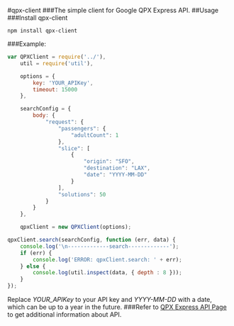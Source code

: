 #qpx-client
###The simple client for Google QPX Express API.
##Usage
###Install qpx-client
~~~
npm install qpx-client 
~~~
###Example:
~~~ javascript
var QPXClient = require('../'),
    util = require('util'),

    options = {
        key: 'YOUR_APIKey',
        timeout: 15000
    },

    searchConfig = {
        body: {
            "request": {
                "passengers": {
                    "adultCount": 1
                },
                "slice": [
                    {
                        "origin": "SFO",
                        "destination": "LAX",
                        "date": "YYYY-MM-DD"
                    }
                ],
                "solutions": 50
            }
        }
    },

    qpxClient = new QPXClient(options);

qpxClient.search(searchConfig, function (err, data) {
    console.log('\n-------------search-------------');
    if (err) {
        console.log('ERROR: qpxClient.search: ' + err);
    } else {
        console.log(util.inspect(data, { depth : 8 }));
    }
});
~~~

Replace *YOUR_APIKey* to your API key and *YYYY-MM-DD* with a date, which can be up to a year in the future.
###Refer to [QPX Express API Page](https://developers.google.com/qpx-express/) to get additional information about API.